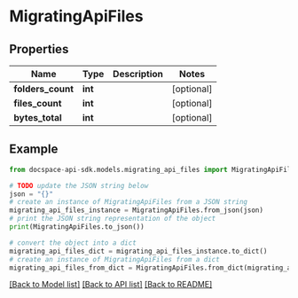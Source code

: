 # MigratingApiFiles

## Properties

Name | Type | Description | Notes
------------ | ------------- | ------------- | -------------
**folders_count** | **int** |  | [optional] 
**files_count** | **int** |  | [optional] 
**bytes_total** | **int** |  | [optional] 

## Example

```python
from docspace-api-sdk.models.migrating_api_files import MigratingApiFiles

# TODO update the JSON string below
json = "{}"
# create an instance of MigratingApiFiles from a JSON string
migrating_api_files_instance = MigratingApiFiles.from_json(json)
# print the JSON string representation of the object
print(MigratingApiFiles.to_json())

# convert the object into a dict
migrating_api_files_dict = migrating_api_files_instance.to_dict()
# create an instance of MigratingApiFiles from a dict
migrating_api_files_from_dict = MigratingApiFiles.from_dict(migrating_api_files_dict)
```
[[Back to Model list]](../README.md#documentation-for-models) [[Back to API list]](../README.md#documentation-for-api-endpoints) [[Back to README]](../README.md)


